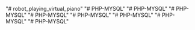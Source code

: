 "# robot_playing_virtual_piano" 
"# PHP-MYSQL" 
"# PHP-MYSQL" 
"# PHP-MYSQL" 
"# PHP-MYSQL" 
"# PHP-MYSQL" 
"# PHP-MYSQL" 
"# PHP-MYSQL" 
"# PHP-MYSQL" 
